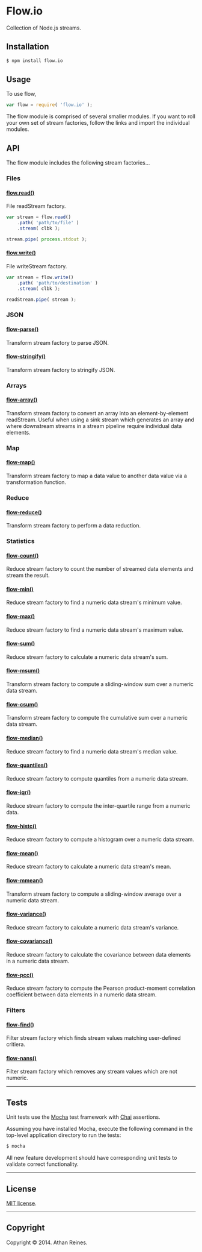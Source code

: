 Flow.io
==========

Collection of Node.js streams.


## Installation

``` bash
$ npm install flow.io
```

## Usage

To use flow,

``` javascript
var flow = require( 'flow.io' );
```

The flow module is comprised of several smaller modules. If you want to roll your own set of stream factories, follow the links and import the individual modules.


## API

The flow module includes the following stream factories...

### Files

#### [flow.read()](https://github.com/flow-io/flow-read)

File readStream factory.

``` javascript
var stream = flow.read()
	.path( 'path/to/file' )
	.stream( clbk );

stream.pipe( process.stdout );
```


#### [flow.write()](https://github.com/flow-io/flow-write)

File writeStream factory.

``` javascript
var stream = flow.write()
	.path( 'path/to/destination' )
	.stream( clbk );

readStream.pipe( stream );
```


### JSON

#### [flow-parse()](https://github.com/flow-io/flow-parse)

Transform stream factory to parse JSON.


#### [flow-stringify()](https://github.com/flow-io/flow-stringify)

Transform stream factory to stringify JSON.


### Arrays

#### [flow-array()](https://github.com/flow-io/flow-array)

Transform stream factory to convert an array into an element-by-element readStream. Useful when using a sink stream which generates an array and where downstream streams in a stream pipeline require individual data elements. 


### Map

#### [flow-map()](https://github.com/flow-io/flow-map)

Transform stream factory to map a data value to another data value via a transformation function.


### Reduce

#### [flow-reduce()](https://github.com/flow-io/flow-reduce)

Transform stream factory to perform a data reduction.


### Statistics

#### [flow-count()](https://github.com/flow-io/flow-count)

Reduce stream factory to count the number of streamed data elements and stream the result.


#### [flow-min()](https://github.com/flow-io/flow-min)

Reduce stream factory to find a numeric data stream's minimum value.


#### [flow-max()](https://github.com/flow-io/flow-max)

Reduce stream factory to find a numeric data stream's maximum value.


#### [flow-sum()](https://github.com/flow-io/flow-sum)

Reduce stream factory to calculate a numeric data stream's sum.


#### [flow-msum()](https://github.com/flow-io/flow-msum)

Transform stream factory to compute a sliding-window sum over a numeric data stream.


#### [flow-csum()](https://github.com/flow-io/flow-csum)

Transform stream factory to compute the cumulative sum over a numeric data stream.


#### [flow-median()](https://github.com/flow-io/flow-median)

Reduce stream factory to find a numeric data stream's median value.


#### [flow-quantiles()](https://github.com/flow-io/flow-quantiles)

Reduce stream factory to compute quantiles from a numeric data stream.


#### [flow-iqr()](https://github.com/flow-io/flow-iqr)

Reduce stream factory to compute the inter-quartile range from a numeric data.


#### [flow-histc()](https://github.com/flow-io/flow-histc)

Reduce stream factory to compute a histogram over a numeric data stream.


#### [flow-mean()](https://github.com/flow-io/flow-mean)

Reduce stream factory to calculate a numeric data stream's mean.


#### [flow-mmean()](https://github.com/flow-io/flow-mmean)

Transform stream factory to compute a sliding-window average over a numeric data stream.


#### [flow-variance()](https://github.com/flow-io/flow-variance)

Reduce stream factory to calculate a numeric data stream's variance.


#### [flow-covariance()](https://github.com/flow-io/flow-covariance)

Reduce stream factory to calculate the covariance between data elements in a numeric data stream.


#### [flow-pcc()](https://github.com/flow-io/flow-pcc)

Reduce stream factory to compute the Pearson product-moment correlation coefficient between data elements in a numeric data stream.



### Filters

#### [flow-find()](https://github.com/flow-io/flow-find)

Filter stream factory which finds stream values matching user-defined critiera.


#### [flow-nans()](https://github.com/flow-io/flow-nans)

Filter stream factory which removes any stream values which are not numeric.



---
## Tests

Unit tests use the [Mocha](http://visionmedia.github.io/mocha) test framework with [Chai](http://chaijs.com) assertions.

Assuming you have installed Mocha, execute the following command in the top-level application directory to run the tests:

``` bash
$ mocha
```

All new feature development should have corresponding unit tests to validate correct functionality.


---
## License

[MIT license](http://opensource.org/licenses/MIT). 


---
## Copyright

Copyright &copy; 2014. Athan Reines.
